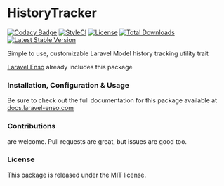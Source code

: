 # HistoryTracker
[![Codacy Badge](https://api.codacy.com/project/badge/Grade/71c1e5e3e2c940fa8f3fb0ebda9db1fb)](https://www.codacy.com/app/laravel-enso/history-tracker?utm_source=github.com&amp;utm_medium=referral&amp;utm_content=laravel-enso/history-tracker&amp;utm_campaign=Badge_Grade)
[![StyleCI](https://github.styleci.io/repos/85500161/shield?branch=master)](https://github.styleci.io/repos/85500161)
[![License](https://poser.pugx.org/laravel-enso/history-tracker/license)](https://packagist.org/packages/laravel-enso/history-tracker)
[![Total Downloads](https://poser.pugx.org/laravel-enso/history-tracker/downloads)](https://packagist.org/packages/laravel-enso/history-tracker)
[![Latest Stable Version](https://poser.pugx.org/laravel-enso/history-tracker/version)](https://packagist.org/packages/laravel-enso/history-tracker)

Simple to use, customizable Laravel Model history tracking utility trait

[Laravel Enso](https://github.com/laravel-enso/Enso) already includes this package

### Installation, Configuration & Usage

Be sure to check out the full documentation for this package available at [docs.laravel-enso.com](https://docs.laravel-enso.com/backend/history-tracker.html)

### Contributions

are welcome. Pull requests are great, but issues are good too.

### License

This package is released under the MIT license.

